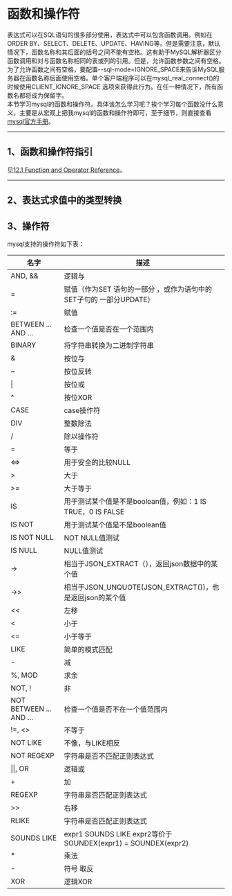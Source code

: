 # 函数和操作符
表达式可以在SQL语句的很多部分使用，表达式中可以包含函数调用。例如在ORDER BY、SELECT、DELETE、UPDATE、HAVING等。但是需要注意，默认情况下，函数名称和其后面的括号之间不能有空格。这有助于MySQL解析器区分函数调用和对与函数名称相同的表或列的引用。但是，允许函数参数之间有空格。为了允许函数之间有空格，要配置--sql-mode=IGNORE_SPACE来告诉MySQL服务器在函数名称后面使用空格。单个客户端程序可以在mysql_real_connect()的时候使用CLIENT_IGNORE_SPACE 选项来获得此行为。在任一种情况下，所有函数名都将成为保留字。  
本节学习mysql的函数和操作符。具体该怎么学习呢？挨个学习每个函数没什么意义，主要是从宏观上把我mysql的函数和操作符即可，至于细节，则直接查看[mysql官方手册](https://dev.mysql.com/doc/refman/8.0/en/functions.html)。  

---
## 1、函数和操作符指引
见[12.1 Function and Operator Reference](https://dev.mysql.com/doc/refman/8.0/en/func-op-summary-ref.html)。  
  
---
## 2、表达式求值中的类型转换



## 3、操作符
mysql支持的操作符如下表：  
  
|名字|描述|  
|-|-|  
|AND, &&|逻辑与|  
|=|赋值（作为SET 语句的一部分 ，或作为语句中的SET子句的 一部分UPDATE）|  
|:=|赋值|  
|BETWEEN ... AND ...|检查一个值是否在一个范围内|  
|BINARY|将字符串转换为二进制字符串|  
|&|按位与|  
|~|按位反转|  
|\||按位或|  
|^|按位XOR|  
|CASE|case操作符|  
|DIV|整数除法|  
|/|除以操作符|  
|=|等于|  
|<=>|用于安全的比较NULL|  
|>|大于|  
|>=|大于等于|  
|IS|用于测试某个值是不是boolean值，例如：1 IS TRUE，0 IS FALSE|  
|IS NOT|用于测试某个值是不是boolean值|  
|IS NOT NULL|NOT NULL值测试|  
|IS NULL|NULL值测试|  
|->|相当于JSON_EXTRACT（），返回json数据中的某个值|  
|->>|相当于JSON_UNQUOTE(JSON_EXTRACT())，也是返回json的某个值|  
|<<|左移|  
|<|小于|  
|<=|小于等于|  
|LIKE|简单的模式匹配|  
|-|减|  
|%, MOD|求余|  
|NOT, !|非|  
|NOT BETWEEN ... AND ...|检查一个值是否不在一个值范围内|  
|!=, <>|不等于|  
|NOT LIKE|不像，与LIKE相反|  
|NOT REGEXP|字符串是否不匹配正则表达式|  
|\|\|, OR|逻辑或|  
|+|加|  
|REGEXP|字符串是否匹配正则表达式|  
|>>|右移|  
|RLIKE|字符串是否匹配正则表达式|  
|SOUNDS LIKE|expr1 SOUNDS LIKE expr2等价于SOUNDEX(expr1) = SOUNDEX(expr2)|  
|*|乘法|  
|-|符号 取反|  
|XOR|逻辑XOR|  
